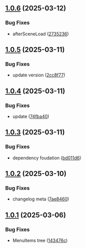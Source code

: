 ## [1.0.6](https://github.com/KhanhTQ-hub/com.ktgame.core/compare/v1.0.5...v1.0.6) (2025-03-12)


### Bug Fixes

* afterSceneLoad ([2735236](https://github.com/KhanhTQ-hub/com.ktgame.core/commit/27352360958d33915eca9dace7a170b97b6e3863))

## [1.0.5](https://github.com/KhanhTQ-hub/com.ktgame.core/compare/v1.0.4...v1.0.5) (2025-03-11)


### Bug Fixes

* update version ([2cc8f77](https://github.com/KhanhTQ-hub/com.ktgame.core/commit/2cc8f77000c4790f472ef80d143fb1fda0b72986))

## [1.0.4](https://github.com/KhanhTQ-hub/com.ktgame.core/compare/v1.0.3...v1.0.4) (2025-03-11)


### Bug Fixes

* update ([74fba40](https://github.com/KhanhTQ-hub/com.ktgame.core/commit/74fba40226562efc45c0446b3b4d156c49a6455e))

## [1.0.3](https://github.com/KhanhTQ-hub/com.ktgame.core/compare/v1.0.2...v1.0.3) (2025-03-11)


### Bug Fixes

* dependency foudation ([bd011d6](https://github.com/KhanhTQ-hub/com.ktgame.core/commit/bd011d65ce00dddf25fa59d12081e9e6b5d0563e))

## [1.0.2](https://github.com/KhanhTQ-hub/com.ktgame.core/compare/v1.0.1...v1.0.2) (2025-03-10)


### Bug Fixes

* changelog meta ([7ae8460](https://github.com/KhanhTQ-hub/com.ktgame.core/commit/7ae8460ef5dc8e5f69c7cef2ef2007764ca220b2))

## [1.0.1](https://github.com/KhanhTQ-hub/com.ktgame.core/compare/v1.0.0...v1.0.1) (2025-03-06)


### Bug Fixes

* MenuItems tree ([143476c](https://github.com/KhanhTQ-hub/com.ktgame.core/commit/143476cb40ee60ff9d461a49436f372c002810d0))
